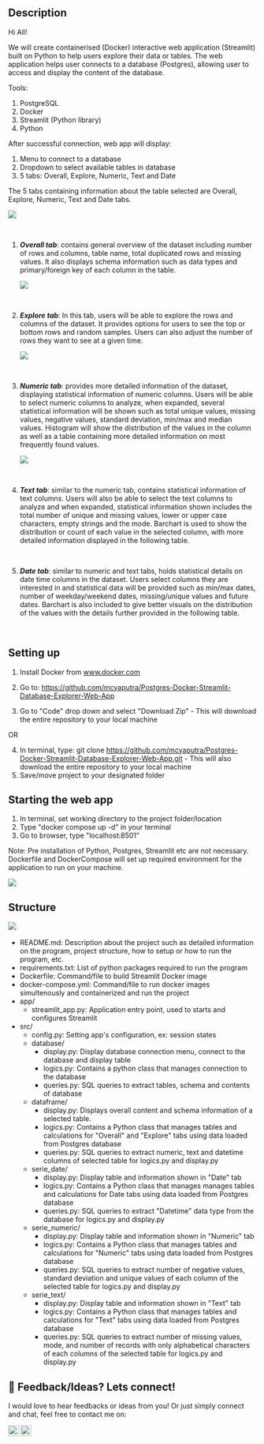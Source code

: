 ## Description
Hi All!

We will create containerised (Docker) interactive web application (Streamlit) built on Python to help users explore their data or tables. The web application helps user connects to a database (Postgres), allowing user to access and display the content of the database.

Tools:
1. PostgreSQL
2. Docker
3. Streamlit (Python library)
4. Python

After successful connection, web app will display:

1. Menu to connect to a database
2. Dropdown to select available tables in database
3. 5 tabs: Overall, Explore, Numeric, Text and Date

The 5 tabs containing information about the table selected are
Overall, Explore, Numeric, Text and Date tabs.

<img src='/Images/2nd Page.png'>

&nbsp;

1.  ***Overall tab***: contains general overview of the dataset
    including number of rows and columns, table name,
    total duplicated rows and missing values. It also displays
    schema information such as data types and primary/foreign key of
    each column in the table.

    <img src='/Images/3rd Page.png'>

    &nbsp;

2.  ***Explore tab***: In this tab, users will be able to explore the rows
    and columns of the dataset. It provides options for users to see the top or bottom rows and random samples.
    Users can also adjust the number of rows they want to see at a given time.

    <img src='/Images/4th Page.png'>
    
    &nbsp;


3.  ***Numeric tab***: provides more detailed information of the dataset,
    displaying statistical information of numeric columns. Users will
    be able to select numeric columns to analyze, when expanded,
    several statistical information will be shown such as total unique
    values, missing values, negative values, standard deviation, min/max
    and median values. Histogram will show the
    distribution of the values in the column as well as a table
    containing more detailed information on most frequently found
    values.

    <img src='/Images/5th Page.png'>

    &nbsp;


4.  ***Text tab***: similar to the numeric tab, contains statistical
    information of text columns. Users will also be able to select the
    text columns to analyze and when expanded, statistical information
    shown includes the total number of unique and missing values, lower
    or upper case characters, empty strings and the mode. Barchart is
    used to show the distribution or count of each value in the selected
    column, with more detailed information displayed in the following
    table.

    &nbsp;


5.  ***Date tab***: similar to numeric and text tabs, holds statistical
    details on date time columns in the dataset. Users select columns
    they are interested in and statistical data will be provided such as
    min/max dates, number of weekday/weekend dates, missing/unique
    values and future dates. Barchart is also included to give better
    visuals on the distribution of the values with the details further
    provided in the following table.

    &nbsp;

## Setting up

1. Install Docker from www.docker.com

2. Go to: https://github.com/mcyaputra/Postgres-Docker-Streamlit-Database-Explorer-Web-App
3. Go to "Code" drop down and select "Download Zip" - This will download the entire repository to your local machine

OR


4. In terminal, type: git clone https://github.com/mcyaputra/Postgres-Docker-Streamlit-Database-Explorer-Web-App.git - This will also download the entire repository to your local machine
5. Save/move project to your designated folder

## Starting the web app

1. In terminal, set working directory to the project folder/location
2. Type "docker compose up -d" in your terminal
3. Go to browser, type "localhost:8501"

Note: Pre installation of Python, Postgres, Streamlit etc are not necessary. Dockerfile and DockerCompose will set up required environment for the application to run on your machine.

<img src='/Images/Main Page.png'>


## Structure

<img src='/Images/Diagram.png'>
&nbsp;

- README.md: Description about the project such as detailed information on the program, project structure, how to setup or how to run the program, etc.
- requirements.txt: List of python packages required to run the program
- Dockerfile: Command/file to build Streamlit Docker image 
- docker-compose.yml: Command/file to run docker images simultenously and containerized and run the project
- app/
  - streamlit_app.py: Application entry point, used to starts and configures Streamlit
- src/
  - config.py: Setting app's configuration, ex: session states
  - database/
    - display.py: Display database connection menu, connect to the database and display table
    - logics.py: Contains a python class that manages connection to the database
    - queries.py: SQL queries to extract tables, schema and contents of database
  - dataframe/
    - display.py: Displays overall content and schema information of a selected table.
    - logics.py: Contains a Python class that manages tables and calculations for "Overall" and "Explore" tabs using data loaded from Postgres database
    - queries.py: SQL queries to extract numeric, text and datetime columns of selected table for logics.py and display.py
  - serie_date/
    - display.py: Display table and information shown in "Date" tab
    - logics.py: Contains a Python class that manages manages tables and calculations for Date tabs using data loaded from Postgres database
    - queries.py: SQL queries to extract "Datetime" data type from the database for logics.py and display.py
  - serie_numeric/
    - display.py: Display table and information shown in "Numeric" tab
    - logics.py: Contains a Python class that manages tables and calculations for "Numeric" tabs using data loaded from Postgres database
    - queries.py: SQL queries to extract number of negative values, standard deviation and unique values of each column of the selected table for logics.py and display.py
  - serie_text/
    - display.py: Display table and information shown in "Text" tab
    - logics.py: Contains a Python class that manages tables and calculations for "Text" tabs using data loaded from Postgres database
    - queries.py: SQL queries to extract number of missing values, mode, and number of records with only alphabetical characters of each columns of the selected table for logics.py and display.py

## 👨 Feedback/Ideas? Lets connect!

I would love to hear feedbacks or ideas from you! Or just simply connect and chat, feel free to contact me on:

<a href="https://www.linkedin.com/in/michaelyaputra/">
    <img align="left" width="22px" src="https://cdn.jsdelivr.net/npm/simple-icons@v3/icons/linkedin.svg"/>

</a>

<a href="https://github.com/mcyaputra">
    <img align="left" width="22px" src="https://cdn.jsdelivr.net/npm/simple-icons@v3/icons/github.svg" />

</a>